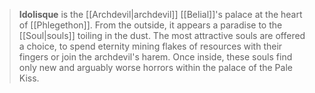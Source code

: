 > **Idolisque** is the [[Archdevil|archdevil]] [[Belial]]'s palace at the heart of [[Phlegethon]]. From the outside, it appears a paradise to the [[Soul|souls]] toiling in the dust. The most attractive souls are offered a choice, to spend eternity mining flakes of resources with their fingers or join the archdevil's harem. Once inside, these souls find only new and arguably worse horrors within the palace of the Pale Kiss.








